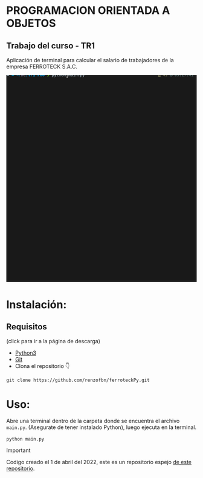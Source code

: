 # PROGRAMACION ORIENTADA A OBJETOS

## Trabajo del curso - TR1

Aplicación de terminal para calcular el salario de trabajadores de la empresa FERROTECK S.A.C.

![Preview Gif](https://github.com/renz0fbn/ing-software-3-2022/blob/main/POO/preview.gif?raw=true)

# Instalación:

## Requisitos
(click para ir a la página de descarga)

- [Python3](https://www.python.org/downloads/)
- [Git](https://git-scm.com/downloads)
- Clona el repositorio 👇

```
git clone https://github.com/renzofbn/ferroteckPy.git
```

# Uso:

Abre una terminal dentro de la carpeta donde se encuentra el archivo ``` main.py ```. (Asegurate de tener instalado Python), luego ejecuta en la terminal.

```
python main.py
```

>[!IMPORTANT]
> Codigo creado el 1 de abril del 2022, este es un repositorio espejo [de este repositorio](https://github.com/renzofbn/ing-software-3-2022).
